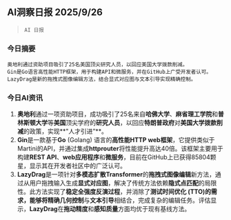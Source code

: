 ## AI洞察日报 2025/9/26

>  `AI 日报` 



### **今日摘要**

```
奥地利通过资助项目吸引了25名美国顶尖研究人员，以回应美国大学拨款削减。
Gin是Go语言高性能HTTP框架，用于构建API和微服务，并在GitHub上广受开发者认可。
LazyDrag是新的拖拽式图像编辑方法，结合显式对应图与文本引导实现精确控制。
```



### **今日AI资讯**

1.  **奥地利**通过一项资助项目，成功吸引了25名来自**哈佛大学**、**麻省理工学院**和**普林斯顿大学**等**美国**顶尖学府的**研究人员**，以回应**特朗普政府**对**美国大学拨款削减**的政策，实现**"人才引进”**。
2.  **Gin**是一款基于**Go** (Golang) 语言的**高性能HTTP web框架**，它提供类似于Martini的API，并通过集成**httprouter**将性能提升高达40倍。该框架主要用于构建**REST API**、**web应用程序**和**微服务**，目前在GitHub上已获得85804颗星，显示其在开发者社区中的广泛认可。
3.  **LazyDrag**是一项针对**多模态扩散Transformer**的**拖拽式图像编辑**新方法，通过从用户拖拽输入生成**显式对应图**，解决了传统方法依赖**隐式点匹配**的局限性。此方法实现了**稳定全强度反演过程**，并消除了**测试时间优化 (TTO)**的需求，能够将**精确几何控制**与**文本引导**相结合，完成复杂的编辑任务。评估显示，**LazyDrag**在**拖动精度**和**感知质量**方面均优于现有基线方法。